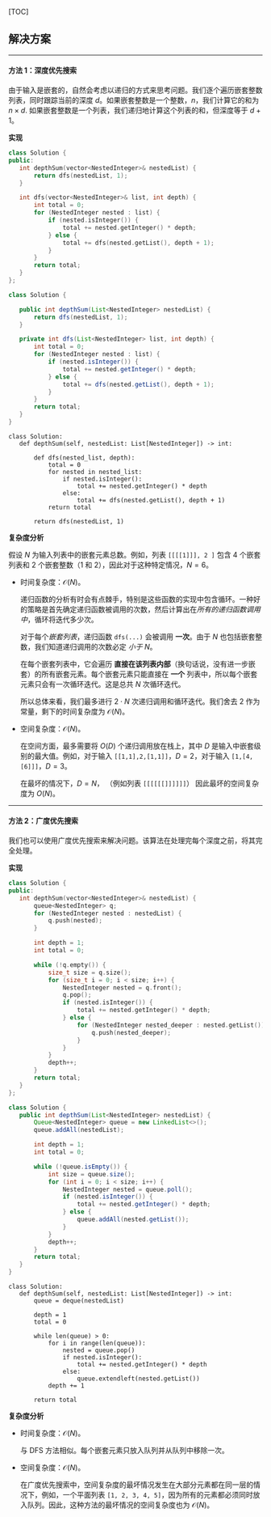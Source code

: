 [TOC] 

 ## 解决方案

---

 #### 方法 1：深度优先搜索 

 由于输入是嵌套的，自然会考虑以递归的方式来思考问题。我们逐个遍历嵌套整数列表，同时跟踪当前的深度 $d$。如果嵌套整数是一个整数，$n$，我们计算它的和为 $n\times d$. 如果嵌套整数是一个列表，我们递归地计算这个列表的和，但深度等于 $d + 1$。 

 **实现** 

 ```C++ [slu1]
 class Solution {
public:
    int depthSum(vector<NestedInteger>& nestedList) {
        return dfs(nestedList, 1);
    }

    int dfs(vector<NestedInteger>& list, int depth) {
        int total = 0;
        for (NestedInteger nested : list) {
            if (nested.isInteger()) {
                total += nested.getInteger() * depth;
            } else {
                total += dfs(nested.getList(), depth + 1);
            }
        }
        return total;
    }
};
 ```

 ```Java [slu1]
 class Solution {

    public int depthSum(List<NestedInteger> nestedList) {
        return dfs(nestedList, 1);
    }

    private int dfs(List<NestedInteger> list, int depth) {
        int total = 0;
        for (NestedInteger nested : list) {
            if (nested.isInteger()) {
                total += nested.getInteger() * depth;
            } else {
                total += dfs(nested.getList(), depth + 1);
            }
        }
        return total;
    }
}
 ```

 ```Python3 [slu1]
 class Solution:
    def depthSum(self, nestedList: List[NestedInteger]) -> int:

        def dfs(nested_list, depth):
            total = 0
            for nested in nested_list:
                if nested.isInteger():
                    total += nested.getInteger() * depth
                else:
                    total += dfs(nested.getList(), depth + 1)
            return total

        return dfs(nestedList, 1)

 ```

 **复杂度分析** 

 假设 $N$ 为输入列表中的嵌套元素总数。例如，列表 `[[[[1]]], 2 ]` 包含 $4$ 个嵌套列表和 $2$ 个嵌套整数（$1$ 和 $2$），因此对于这种特定情况，$N = 6$。 

 * 时间复杂度：$\mathcal{O}(N)$。
  
    递归函数的分析有时会有点棘手，特别是这些函数的实现中包含循环。一种好的策略是首先确定递归函数被调用的次数，然后计算出在*所有的递归函数调用中*，循环将迭代多少次。 

    对于每个*嵌套列表*，递归函数 `dfs(...)` 会被调用 **一次**。由于 $N$ 也包括嵌套整数，我们知道递归调用的次数必定 *小于 $N$*。 

    在每个嵌套列表中，它会遍历 **直接在该列表内部**（换句话说，没有进一步嵌套）的所有嵌套元素。每个嵌套元素只能直接在 **一个** 列表中，所以每个嵌套元素只会有一次循环迭代。这是总共 $N$ 次循环迭代。 

    所以总体来看，我们最多进行 $2 \cdot N$ 次递归调用和循环迭代。我们舍去 $2$ 作为常量，剩下的时间复杂度为 $\mathcal{O}(N)$。 

 * 空间复杂度：$\mathcal{O}(N)$。 

    在空间方面，最多需要将 $O(D)$ 个递归调用放在栈上，其中 $D$ 是输入中嵌套级别的最大值。例如，对于输入 `[[1,1],2,[1,1]]`，$D=2$，对于输入 `[1,[4,[6]]]`，$D=3$。 

    在最坏的情况下，$D = N$， （例如列表 `[[[[[[]]]]]]`） 因此最坏的空间复杂度为 $O(N)$。 

---

 #### 方法 2：广度优先搜索 

 我们也可以使用广度优先搜索来解决问题。该算法在处理完每个深度之前，将其完全处理。 

 **实现** 

 ```C++ [slu2]
 class Solution {
public:
    int depthSum(vector<NestedInteger>& nestedList) {
        queue<NestedInteger> q;
        for (NestedInteger nested : nestedList) {
            q.push(nested);
        }

        int depth = 1;
        int total = 0;

        while (!q.empty()) {
            size_t size = q.size();
            for (size_t i = 0; i < size; i++) {
                NestedInteger nested = q.front();
                q.pop();
                if (nested.isInteger()) {
                    total += nested.getInteger() * depth;
                } else {
                    for (NestedInteger nested_deeper : nested.getList()) {
                        q.push(nested_deeper);
                    }
                }
            }
            depth++;
        }
        return total;
    }
};
 ```

 ```Java [slu2]
 class Solution {
    public int depthSum(List<NestedInteger> nestedList) {
        Queue<NestedInteger> queue = new LinkedList<>();
        queue.addAll(nestedList);

        int depth = 1;
        int total = 0;

        while (!queue.isEmpty()) {
            int size = queue.size();
            for (int i = 0; i < size; i++) {
                NestedInteger nested = queue.poll();
                if (nested.isInteger()) {
                    total += nested.getInteger() * depth;
                } else {
                    queue.addAll(nested.getList());
                }
            }
            depth++;
        }
        return total;
    }
}

 ```

 ```Python3 [slu2]
 class Solution:
    def depthSum(self, nestedList: List[NestedInteger]) -> int:
        queue = deque(nestedList)

        depth = 1
        total = 0

        while len(queue) > 0:
            for i in range(len(queue)):
                nested = queue.pop()
                if nested.isInteger():
                    total += nested.getInteger() * depth
                else:
                    queue.extendleft(nested.getList())
            depth += 1

        return total
 ```

 **复杂度分析** 

 * 时间复杂度：$\mathcal{O}(N)$。 

    与 DFS 方法相似。每个嵌套元素只放入队列并从队列中移除一次。 

 * 空间复杂度：$\mathcal{O}(N)$。 

    在广度优先搜索中，空间复杂度的最坏情况发生在大部分元素都在同一层的情况下，例如，一个平面列表 `[1, 2, 3, 4, 5]`，因为所有的元素都必须同时放入队列。因此，这种方法的最坏情况的空间复杂度也为 $\mathcal{O}(N)$。